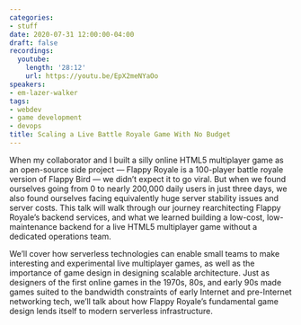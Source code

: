 ```yaml
---
categories:
- stuff
date: 2020-07-31 12:00:00-04:00
draft: false
recordings:
  youtube:
    length: '28:12'
    url: https://youtu.be/EpX2meNYaOo
speakers:
- em-lazer-walker
tags:
- webdev
- game development
- devops
title: Scaling a Live Battle Royale Game With No Budget
---
```



When my collaborator and I built a silly online HTML5 multiplayer game as an open-source side project — Flappy Royale is a 100-player battle royale version of Flappy Bird — we didn’t expect it to go viral. But when we found ourselves going from 0 to nearly 200,000 daily users in just three days, we also found ourselves facing equivalently huge server stability issues and server costs. This talk will walk through our journey rearchitecting Flappy Royale’s backend services, and what we learned building a low-cost, low-maintenance backend for a live HTML5 multiplayer game without a dedicated operations team.

We’ll cover how serverless technologies can enable small teams to make interesting and experimental live multiplayer games, as well as the importance of game design in designing scalable architecture. Just as designers of the first online games in the 1970s, 80s, and early 90s made games suited to the bandwidth constraints of early Internet and pre-Internet networking tech, we’ll talk about how Flappy Royale’s fundamental game design lends itself to modern serverless infrastructure.
